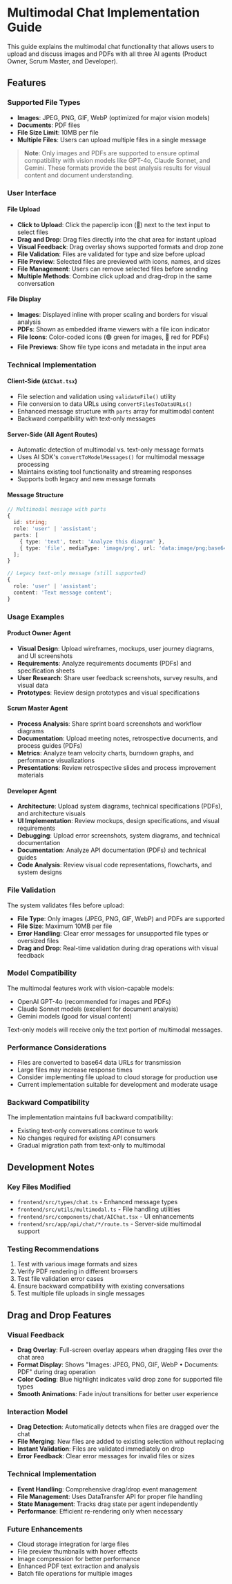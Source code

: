 # Multimodal Chat Implementation Guide

This guide explains the multimodal chat functionality that allows users to upload and discuss images and PDFs with all three AI agents (Product Owner, Scrum Master, and Developer).

## Features

### Supported File Types
- **Images**: JPEG, PNG, GIF, WebP (optimized for major vision models)
- **Documents**: PDF files
- **File Size Limit**: 10MB per file
- **Multiple Files**: Users can upload multiple files in a single message

> **Note**: Only images and PDFs are supported to ensure optimal compatibility with vision models like GPT-4o, Claude Sonnet, and Gemini. These formats provide the best analysis results for visual content and document understanding.

### User Interface

#### File Upload
- **Click to Upload**: Click the paperclip icon (📎) next to the text input to select files
- **Drag and Drop**: Drag files directly into the chat area for instant upload
- **Visual Feedback**: Drag overlay shows supported formats and drop zone
- **File Validation**: Files are validated for type and size before upload
- **File Preview**: Selected files are previewed with icons, names, and sizes
- **File Management**: Users can remove selected files before sending
- **Multiple Methods**: Combine click upload and drag-drop in the same conversation

#### File Display
- **Images**: Displayed inline with proper scaling and borders for visual analysis
- **PDFs**: Shown as embedded iframe viewers with a file icon indicator
- **File Icons**: Color-coded icons (🟢 green for images, 🔴 red for PDFs)
- **File Previews**: Show file type icons and metadata in the input area

### Technical Implementation

#### Client-Side (`AIChat.tsx`)
- File selection and validation using `validateFile()` utility
- File conversion to data URLs using `convertFilesToDataURLs()`
- Enhanced message structure with `parts` array for multimodal content
- Backward compatibility with text-only messages

#### Server-Side (All Agent Routes)
- Automatic detection of multimodal vs. text-only message formats
- Uses AI SDK's `convertToModelMessages()` for multimodal message processing
- Maintains existing tool functionality and streaming responses
- Supports both legacy and new message formats

#### Message Structure
```typescript
// Multimodal message with parts
{
  id: string;
  role: 'user' | 'assistant';
  parts: [
    { type: 'text', text: 'Analyze this diagram' },
    { type: 'file', mediaType: 'image/png', url: 'data:image/png;base64,...' }
  ];
}

// Legacy text-only message (still supported)
{
  role: 'user' | 'assistant';
  content: 'Text message content';
}
```

### Usage Examples

#### Product Owner Agent
- **Visual Design**: Upload wireframes, mockups, user journey diagrams, and UI screenshots
- **Requirements**: Analyze requirements documents (PDFs) and specification sheets
- **User Research**: Share user feedback screenshots, survey results, and visual data
- **Prototypes**: Review design prototypes and visual specifications

#### Scrum Master Agent
- **Process Analysis**: Share sprint board screenshots and workflow diagrams
- **Documentation**: Upload meeting notes, retrospective documents, and process guides (PDFs)
- **Metrics**: Analyze team velocity charts, burndown graphs, and performance visualizations
- **Presentations**: Review retrospective slides and process improvement materials

#### Developer Agent
- **Architecture**: Upload system diagrams, technical specifications (PDFs), and architecture visuals
- **UI Implementation**: Review mockups, design specifications, and visual requirements
- **Debugging**: Upload error screenshots, system diagrams, and technical documentation
- **Documentation**: Analyze API documentation (PDFs) and technical guides
- **Code Analysis**: Review visual code representations, flowcharts, and system designs

### File Validation

The system validates files before upload:
- **File Type**: Only images (JPEG, PNG, GIF, WebP) and PDFs are supported
- **File Size**: Maximum 10MB per file
- **Error Handling**: Clear error messages for unsupported file types or oversized files
- **Drag and Drop**: Real-time validation during drag operations with visual feedback

### Model Compatibility

The multimodal features work with vision-capable models:
- OpenAI GPT-4o (recommended for images and PDFs)
- Claude Sonnet models (excellent for document analysis)
- Gemini models (good for visual content)

Text-only models will receive only the text portion of multimodal messages.

### Performance Considerations

- Files are converted to base64 data URLs for transmission
- Large files may increase response times
- Consider implementing file upload to cloud storage for production use
- Current implementation suitable for development and moderate usage

### Backward Compatibility

The implementation maintains full backward compatibility:
- Existing text-only conversations continue to work
- No changes required for existing API consumers
- Gradual migration path from text-only to multimodal

## Development Notes

### Key Files Modified
- `frontend/src/types/chat.ts` - Enhanced message types
- `frontend/src/utils/multimodal.ts` - File handling utilities
- `frontend/src/components/chat/AIChat.tsx` - UI enhancements
- `frontend/src/app/api/chat/*/route.ts` - Server-side multimodal support

### Testing Recommendations
1. Test with various image formats and sizes
2. Verify PDF rendering in different browsers
3. Test file validation error cases
4. Ensure backward compatibility with existing conversations
5. Test multiple file uploads in single messages

## Drag and Drop Features

### Visual Feedback
- **Drag Overlay**: Full-screen overlay appears when dragging files over the chat area
- **Format Display**: Shows "Images: JPEG, PNG, GIF, WebP • Documents: PDF" during drag operation
- **Color Coding**: Blue highlight indicates valid drop zone for supported file types
- **Smooth Animations**: Fade in/out transitions for better user experience

### Interaction Model
- **Drag Detection**: Automatically detects when files are dragged over the chat
- **File Merging**: New files are added to existing selection without replacing
- **Instant Validation**: Files are validated immediately on drop
- **Error Feedback**: Clear error messages for invalid files or sizes

### Technical Implementation
- **Event Handling**: Comprehensive drag/drop event management
- **File Management**: Uses DataTransfer API for proper file handling
- **State Management**: Tracks drag state per agent independently
- **Performance**: Efficient re-rendering only when necessary

### Future Enhancements
- Cloud storage integration for large files
- File preview thumbnails with hover effects
- Image compression for better performance
- Enhanced PDF text extraction and analysis
- Batch file operations for multiple images
